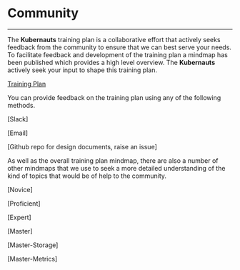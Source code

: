 # Community

---

The **Kubernauts** training plan is a collaborative effort that actively seeks feedback from the community to ensure that we can best serve your needs.  To facilitate feedback and development of the training plan a mindmap has been published which provides a high level overview.  The **Kubernauts** actively seek your input to shape this training plan.

[Training Plan](https://www.mindmeister.com/920845833/kubernauts-training)

You can provide feedback on the training plan using any of the following methods.

[Slack]

[Email]

[Github repo for design documents, raise an issue]

As well as the overall training plan mindmap, there are also a number of other mindmaps that we use to seek a more detailed understanding of the kind of topics that would be of help to the community.

[Novice]

[Proficient]

[Expert]

[Master]

[Master-Storage]

[Master-Metrics]



